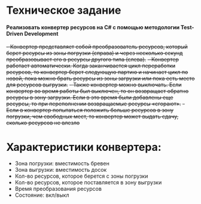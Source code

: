 # Техническое задание
#### Реализовать конвертер ресурсов на C# с помощью методологии Test-Driven Development

~~-	Конвертер представляет собой преобразователь ресурсов, который берет ресурсы из зоны погрузки (справа) и через несколько секунд преобразовывает его в ресурсы другого типа (слева).~~
~~-	Конвертер работает автоматически. Когда заканчивается цикл переработки ресурсов, то конвертер берет следующую партию и начинает цикл по новой, пока можно брать ресурсы из зоны загрузки или пока есть место для ресурсов выгрузки.~~
~~-	Также конвертер можно выключать. Если конвертер во время работы был выключен, то он возвращает обратно ресурсы в зону загрузки. Если в это время были добавлены еще ресурсы, то при переполнении возвращаемые ресурсы «сгорают».~~
~~-	Если в конвертер попытаться положить больше ресурсов в зону погрузки, чем свободных мест, то конвертер может выдать сдачу, сколько ресурсов не влезло~~

# Характеристики конвертера:
-	Зона погрузки: вместимость бревен
-	Зона выгрузки: вместимость досок
-	Кол-во ресурсов, которое берется с зоны погрузки
-	Кол-во ресурсов, которое поставляется в зону выгрузки
-	Время преобразования ресурсов
-	Состояние: вкл/выкл